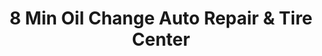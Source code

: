 ---
title: "8 Min Oil Change Auto Repair & Tire Center"
url: /springfield/8-min-oil-change-auto-repair-und-tire-center/
shop: Autowerkstatt
---